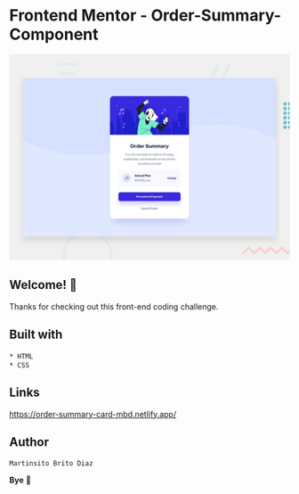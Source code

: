 # Frontend Mentor - Order-Summary-Component

![Design preview for the Four card feature section coding challenge](./design/desktop-preview.jpg)

## Welcome! 👋

Thanks for checking out this front-end coding challenge.

## Built with
    * HTML
    * CSS

## Links

https://order-summary-card-mbd.netlify.app/

## Author

    Martinsito Brito Diaz

**Bye** 🚀
